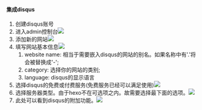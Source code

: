 #### 集成disqus
1. 创建disqus账号
2. 进入admin控制台![](./pic/disqus_step_1.jpg)
3. 添加新的网站![](./pic/disqus_step_2.jpg)
4. 填写网站基本信息![](./pic/disqus_step_3.jpg)
    1. website name: 相当于需要嵌入disqus的网站的别名。如果名称中有'.'将会被替换成'-';
    2. category: 选择你的网站的类别;
    3. language: disqus的显示语言
5. 选择disqus的免费或付费服务(免费服务已经可以满足使用)![](./pic/disqus_step_4.jpg)
6. 选择服务器类型。由于hexo不在可选项之内。故需要选择最下面的选项。![](./pic/disqus_step_5.jpg)
7. 此处可以看到disqus的附加功能。![](./pic/disqus_step_6.jpg)
